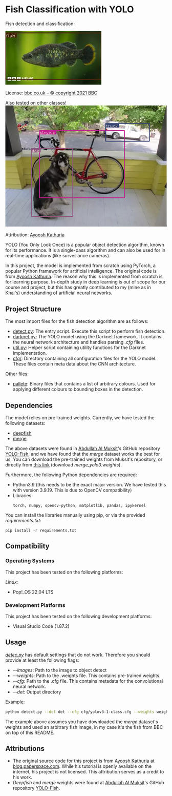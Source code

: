# Fish Classification with YOLO

Fish detection and classification:

![fish](./img/det_bbc_undestinct.png)

License: [bbc.co.uk – © copyright 2021 BBC](https://www.bbc.com/news/science-environment-59760356)

Also tested on other classes!
![classified dog](./img/det_dog-cycle-car.png)

Attribution: [Ayoosh Kathuria](https://github.com/ayooshkathuria/YOLO_v3_tutorial_from_scratch?ref=blog.paperspace.com)

YOLO (You Only Look Once) is a popular object detection algorithm, known for
its performance. It is a single-pass algorithm and can also be used for
in real-time applications (like surveillance cameras).

In this project, the model is implemented from scratch using PyTorch, a popular
Python framework for artificial intelligence. The original code is from
[Ayoosh Kathuria](https://github.com/ayooshkathuria/YOLO_v3_tutorial_from_scratch?ref=blog.paperspace.com).
The reason why this is implemented from scratch is for learning purpose. In-depth
study in deep learning is out of scope for our course and project, but this has
greatly contributed to my (mine as in [Khai](https://github.com/asiangoldfish)'s)
understanding of artificial neural networks.

## Project Structure
The most import files for the fish detection algorithm are as follows:
- [detect.py](./detect.py): The entry script. Execute this script to perform
  fish detection.
- [darknet.py](./darknet.py): The YOLO model using the Darknet framework. It
  contains the neural network architecture and handles parsing *.cfg* files.
- [util.py](./util.py): Helper script containing utility functions for the
  Darknet implementation.
- [cfg/](./cfg/): Directory containing all configuration files for the YOLO
  model. These files contain meta data about the CNN architecture.

Other files:
- [pallete](./pallete): Binary files that contains a list of arbitrary colours.
  Used for applying different colours to bounding boxes in the detection.

## Dependencies
The model relies on pre-trained weights. Currently, we have tested the following
datasets:
- [deepfish](https://drive.google.com/file/d/1iHPFbqo-B2iVytusHic9s8VuMlLIMu5-/view)
- [merge](https://drive.google.com/file/d/1abQbj2JhvRNIDNug3FcBzqYYwUEOchfZ/view)

The above datasets were found in [Abdullah Al Muksit](https://github.com/tamim662)'s
GitHub repository [YOLO-Fish](https://github.com/tamim662/YOLO-Fish), and we
have found that the *merge* dataset works the best for us. You can download the
pre-trained weights from Muksit's repository, or directly from [this link](https://drive.google.com/drive/folders/1BmBdxwGCH3IS0kTeDxK2hT8vVvEtd_3o) (download *merge_yolo3.weights*).

Furthermore, the following Python dependencies are required:
- Python3.9 (this needs to be the exact major version. We have tested this with
  version 3.9.19. This is due to OpenCV compatibility)
- Libraries:
  ```
  torch, numpy, opencv-python, matplotlib, pandas, ipykernel
  ```

You can install the libraries manually using pip, or via the provided
*requirements.txt*:
```
pip install -r requirements.txt
```

## Compatibility
### Operating Systems
This project has been tested on the following platforms:

*Linux:*
- Pop!_OS 22.04 LTS

### Development Platforms
This project has been tested on the following development platforms:
- Visual Studio Code (1.87.2)

## Usage
[*detec.py*](./detect.py) has default settings that do not work. Therefore you
should provide at least the following flags:

- *--images*: Path to the image to object detect
- *--weights*: Path to the .weights file. This contains pre-trained weights.
- *--cfg*: Path to the .cfg file. This contains metadata for the convolutional
  neural network.
- *--det*: Output directory

Example:
```sh
python detect.py --det det --cfg cfg/yolov3-1-class.cfg --weights weights/merge_yolov3.weights --images fish_img/bbc_undestinct.png
```

The example above assumes you have downloaded the *merge* dataset's weights and used an arbitrary fish image, in my case it's the fish from BBC on top of
this README.


## Attributions
- The original source code for this project is from [Ayoosh Kathuria](https://blog.paperspace.com/author/ayoosh/)
at [blog.paperspace.com](https://blog.paperspace.com/how-to-implement-a-yolo-object-detector-in-pytorch/).
While his tutorial is openly available on the internet, his project is not
licensed. This attribution serves as a credit to his work.
- *Deepfish* and *merge* weights were found at [Abdullah Al Muksit](https://github.com/tamim662)'s
GitHub repository [YOLO-Fish](https://github.com/tamim662/YOLO-Fish).
